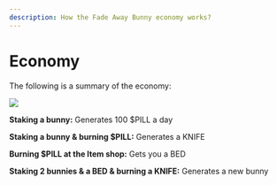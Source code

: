 ```yaml
---
description: How the Fade Away Bunny economy works?
---
```


# Economy

The following is a summary of the economy:

![](../.gitbook/assets/FAB\_economy.png)

**Staking a bunny:** Generates 100 $PILL a day

**Staking a bunny & burning $PILL:** Generates a KNIFE

**Burning $PILL at the Item shop:** Gets you a BED

**Staking 2 bunnies & a BED & burning a KNIFE:** Generates a new bunny
